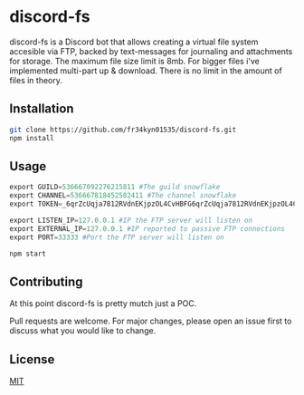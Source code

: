# discord-fs

discord-fs is a Discord bot that allows creating a virtual file system accesible via FTP, backed by text-messages for journaling and attachments for storage. The maximum file size limit is 8mb. For bigger files i've implemented multi-part up & download. There is no limit in the amount of files in theory. 

## Installation

```bash
git clone https://github.com/fr34kyn01535/discord-fs.git
npm install
```

## Usage

```python
export GUILD=536667092276215811 #The guild snowflake
export CHANNEL=536667818452582411 #The channel snowflake
export TOKEN=_6qrZcUqja7812RVdnEKjpzOL4CvHBFG6qrZcUqja7812RVdnEKjpzOL4CvHBFG #Your discord bot api token

export LISTEN_IP=127.0.0.1 #IP the FTP server will listen on
export EXTERNAL_IP=127.0.0.1 #IP reported to passive FTP connections
export PORT=33333 #Port the FTP server will listen on

npm start
```

## Contributing
At this point discord-fs is pretty mutch just a POC.

Pull requests are welcome. For major changes, please open an issue first to discuss what you would like to change.

## License
[MIT](https://choosealicense.com/licenses/mit/)
